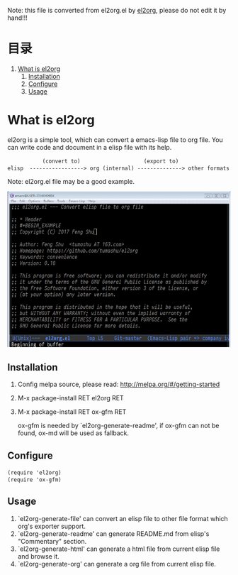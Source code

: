 Note: this file is converted from el2org.el by [el2org](https://github.com/tumashu/el2org), please do not edit it by hand!!!


# &#30446;&#24405;

1.  [What is el2org](#org24a344d)
    1.  [Installation](#org9b67cd2)
    2.  [Configure](#org91f7e3c)
    3.  [Usage](#org4767128)


<a id="org24a344d"></a>

# What is el2org

el2org is a simple tool, which can convert a emacs-lisp file to org file.
You can write code and document in a elisp file with its help.

               (convert to)                    (export to)
    elisp  -----------------> org (internal) --------------> other formats

Note: el2org.el file may be a good example.

![img](./snapshots/el2org.gif)


<a id="org9b67cd2"></a>

## Installation

1.  Config melpa source, please read: <http://melpa.org/#/getting-started>
2.  M-x package-install RET el2org RET
3.  M-x package-install RET ox-gfm RET

    ox-gfm is needed by \`el2org-generate-readme', if ox-gfm can not be found,
    ox-md will be used as fallback.


<a id="org91f7e3c"></a>

## Configure

    (require 'el2org)
    (require 'ox-gfm)


<a id="org4767128"></a>

## Usage

1.  \`el2org-generate-file' can convert an elisp file to other file format
    which org's exporter support.
2.  \`el2org-generate-readme' can generate README.md from elisp's "Commentary"
    section.
3.  \`el2org-generate-html' can generate a html file from current elisp file
    and browse it.
4.  \`el2org-generate-org' can generate a org file from current elisp file.
